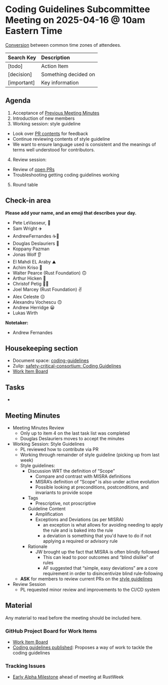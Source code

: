 # Coding Guidelines Subcommittee Meeting on 2025-04-16 @ 10am Eastern Time

[Conversion](https://www.worldtimebuddy.com/?qm=1&lid=5,100,2643743,12,1850147&h=5&date=2025-4-16&sln=10-11&hf=1) between common time zones of attendees.

| Search Key | Description |
| :---- | :---- |
| \[todo\] | Action Item |
| \[decision\] | Something decided on |
| \[important\] | Key information |

## Agenda

1. Acceptance of [Previous Meeting Minutes](https://github.com/rustfoundation/safety-critical-rust-consortium/blob/main/subcommittee/coding-guidelines/meetings/2025-04-09/minutes.md)
2. Introduction of new members
3. Working session: style guideline
  * Look over [PR contents](https://github.com/rustfoundation/safety-critical-rust-coding-guidelines/pull/27) for feedback
  * Continue reviewing contents of style guideline
  * We want to ensure language used is consistent and the meanings of terms well understood for contributors.
4. Review session:
  * Review of [open PRs](https://github.com/rustfoundation/safety-critical-rust-coding-guidelines/pulls)
  * Troubleshooting getting coding guidelines working
5. Round table

## Check-in area

**Please add your name, and an emoji that describes your day.**

- Pete LeVasseur, 🏃
- Sam Wright ✈️
- AndrewFernandes ☕🙂
- Douglas Deslauriers 🥱
- Koppany Pazman
- Jonas Wolf 👂
- El Mahdi EL Araby ⛰️
- Achim Kriso 🦆
- Walter Pearce (Rust Foundation) 🙃
- Arthur Hicken 🤖
- Christof Petig 🥚🐇
- Joel Marcey (Rust Foundation) ✌️
- Alex Celeste 😔
- Alexandru Vochescu 🙃
- Andrew Herridge 😀
- Lukas Wirth

**Notetaker:**

* Andrew Fernandes

## Housekeeping section

* Document space: [coding-guidelines](https://github.com/rustfoundation/safety-critical-rust-consortium/tree/main/subcommittee/coding-guidelines)  
* Zulip: [safety-critical-consortium: Coding Guidelines](https://rust-lang.zulipchat.com/#narrow/channel/445688-safety-critical-consortium/topic/Coding.20Guidelines)
* [Work Item Board](https://github.com/orgs/rustfoundation/projects/1)

## Tasks

* 

## Meeting Minutes

- Meeting Minutes Review
  - Only up to item 4 on the last task list was completed
  - Douglas Deslauriers moves to accept the minutes
- Working Session: Style Guidelines
  - PL reviewed how to contribute via PR
  - Working through remainder of style guideline (picking up from last week)
  - Style guidelines:
    - Discussion WRT the definition of “Scope”
      - Compare and contrast with MISRA definitions
      - MISRA’s definition of “Scope” is also under active evolution
      - Possible looking at preconditions, postconditions, and invariants to provide scope
    - Tags
      - Prescriptive, not proscriptive
    - Guideline Content
      - Amplification
      - Exceptions and Deviations (as per MISRA)
        - an exception is what allows for avoiding needing to apply the rule and is baked into the rule
        - a deviation is something that you'd have to do if not applying a required or advisory rule
    - Rationale
      - JW brought up the fact that MISRA is often blindly followed
        - This can lead to poor outcomes and “blind dislike” of rules
        - AF suggested that “simple, easy deviations” are a core requirement in order to disincentivize blind rule-following
  - **ASK** for members to review current PRs on the [style guidelines](https://github.com/rustfoundation/safety-critical-rust-coding-guidelines/pulls)
- Review Session
  - PL requested minor review and improvements to the CI/CD system

## Material

Any material to read before the meeting should be included here.

### GitHub Project Board for Work Items

* [Work Item Board](https://github.com/orgs/rustfoundation/projects/1)
* [Coding guidelines published](https://github.com/rustfoundation/safety-critical-rust-consortium/issues/188#issue-2869798433): Proposes a way of work to tackle the coding guidelines

### Tracking Issues

* [Early Alpha Milestone](https://github.com/rustfoundation/safety-critical-rust-coding-guidelines/milestone/1) ahead of meeting at RustWeek

